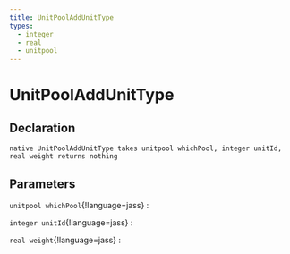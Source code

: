 ```yaml
---
title: UnitPoolAddUnitType
types:
  - integer
  - real
  - unitpool
---
```


# UnitPoolAddUnitType

## Declaration

```jass
native UnitPoolAddUnitType takes unitpool whichPool, integer unitId, real weight returns nothing
```

## Parameters
`unitpool whichPool`{!language=jass}
: 

`integer unitId`{!language=jass}
: 

`real weight`{!language=jass}
: 

